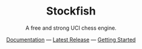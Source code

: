 <h1 align="center">
Stockfish
</h1>

<p align="center">
A free and strong UCI chess engine.
<p>

<div align="center">
  <a href="https://github.com/official-stockfish/Stockfish/wiki">Documentation</a> —
  <a href="https://github.com/official-stockfish/Stockfish/releases">Latest Release</a> —
  <a href="https://github.com/official-stockfish/Stockfish/wiki/Developers#participating-in-the-project">Getting Started</a>
</div>

[stockfish128-logo]: https://stockfishchess.org/images/logo/icon_128x128.png
[website-link]: https://stockfishchess.org
